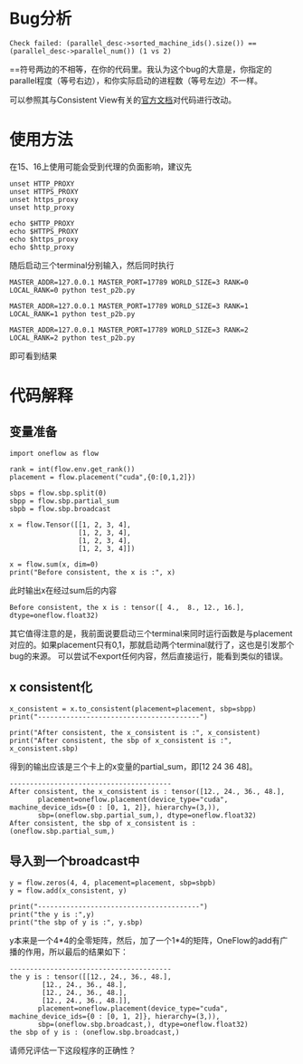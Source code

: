 # Bug分析
```
Check failed: (parallel_desc->sorted_machine_ids().size()) == (parallel_desc->parallel_num()) (1 vs 2)
```
==符号两边的不相等，在你的代码里。我认为这个bug的大意是，你指定的parallel程度（等号右边），和你实际启动的进程数（等号左边）不一样。

可以参照其与Consistent View有关的[官方文档](https://docs.oneflow.org/master/parallelism/03_consistent_tensor.html)对代码进行改动。
# 使用方法
在15、16上使用可能会受到代理的负面影响，建议先
```shell
unset HTTP_PROXY
unset HTTPS_PROXY
unset https_proxy
unset http_proxy

echo $HTTP_PROXY
echo $HTTPS_PROXY
echo $https_proxy
echo $http_proxy
```


随后启动三个terminal分别输入，然后同时执行
```shell
MASTER_ADDR=127.0.0.1 MASTER_PORT=17789 WORLD_SIZE=3 RANK=0 LOCAL_RANK=0 python test_p2b.py
```
```shell
MASTER_ADDR=127.0.0.1 MASTER_PORT=17789 WORLD_SIZE=3 RANK=1 LOCAL_RANK=1 python test_p2b.py
```
```shell
MASTER_ADDR=127.0.0.1 MASTER_PORT=17789 WORLD_SIZE=3 RANK=2 LOCAL_RANK=2 python test_p2b.py
```

即可看到结果
# 代码解释
## 变量准备
```
import oneflow as flow

rank = int(flow.env.get_rank())
placement = flow.placement("cuda",{0:[0,1,2]})

sbps = flow.sbp.split(0)
sbpp = flow.sbp.partial_sum
sbpb = flow.sbp.broadcast

x = flow.Tensor([[1, 2, 3, 4], 
                 [1, 2, 3, 4], 
                 [1, 2, 3, 4], 
                 [1, 2, 3, 4]])

x = flow.sum(x, dim=0)
print("Before consistent, the x is :", x)
```
此时输出x在经过sum后的内容
```
Before consistent, the x is : tensor([ 4.,  8., 12., 16.], dtype=oneflow.float32)
```
其它值得注意的是，我前面说要启动三个terminal来同时运行函数是与placement对应的。如果placement只有0,1，那就启动两个terminal就行了，这也是引发那个bug的来源。
可以尝试不export任何内容，然后直接运行，能看到类似的错误。
## x consistent化
```
x_consistent = x.to_consistent(placement=placement, sbp=sbpp)
print("----------------------------------------")

print("After consistent, the x_consistent is :", x_consistent)
print("After consistent, the sbp of x_consistent is :", x_consistent.sbp)
```
得到的输出应该是三个卡上的x变量的partial_sum，即[12 24 36 48]。
```
----------------------------------------
After consistent, the x_consistent is : tensor([12., 24., 36., 48.],
       placement=oneflow.placement(device_type="cuda", machine_device_ids={0 : [0, 1, 2]}, hierarchy=(3,)),
       sbp=(oneflow.sbp.partial_sum,), dtype=oneflow.float32)
After consistent, the sbp of x_consistent is : (oneflow.sbp.partial_sum,)
```
## 导入到一个broadcast中
```
y = flow.zeros(4, 4, placement=placement, sbp=sbpb)
y = flow.add(x_consistent, y)

print("----------------------------------------")
print("the y is :",y)
print("the sbp of y is :", y.sbp)
```
y本来是一个4*4的全零矩阵，然后，加了一个1\*4的矩阵，OneFlow的add有广播的作用，所以最后的结果如下：
```
----------------------------------------
the y is : tensor([[12., 24., 36., 48.],
        [12., 24., 36., 48.],
        [12., 24., 36., 48.],
        [12., 24., 36., 48.]],
       placement=oneflow.placement(device_type="cuda", machine_device_ids={0 : [0, 1, 2]}, hierarchy=(3,)),
       sbp=(oneflow.sbp.broadcast,), dtype=oneflow.float32)
the sbp of y is : (oneflow.sbp.broadcast,)
```
请师兄评估一下这段程序的正确性？
